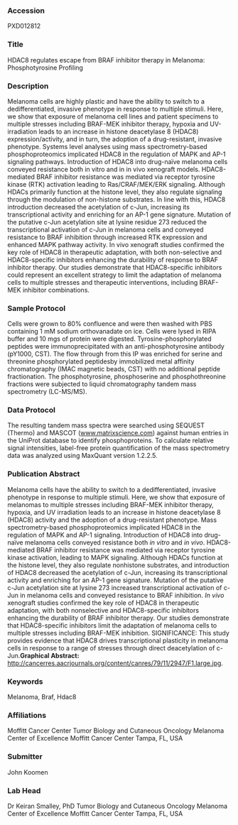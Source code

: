### Accession
PXD012812

### Title
HDAC8 regulates escape from BRAF inhibitor therapy in Melanoma: Phosphotyrosine Profiling

### Description
Melanoma cells are highly plastic and have the ability to switch to a dedifferentiated, invasive phenotype in response to multiple stimuli.  Here, we show that exposure of melanoma cell lines and patient specimens to multiple stresses including BRAF-MEK inhibitor therapy, hypoxia and UV-irradiation leads to an increase in histone deacetylase 8 (HDAC8) expression/activity, and in turn, the adoption of a drug-resistant, invasive phenotype. Systems level analyses using mass spectrometry-based phosphoproteomics implicated HDAC8 in the regulation of MAPK and AP-1 signaling pathways. Introduction of HDAC8 into drug-naïve melanoma cells conveyed resistance both in vitro and in in vivo xenograft models. HDAC8-mediated BRAF inhibitor resistance was mediated via receptor tyrosine kinase (RTK) activation leading to Ras/CRAF/MEK/ERK signaling. Although HDACs primarily function at the histone level, they also regulate signaling through the modulation of non-histone substrates. In line with this, HDAC8 introduction decreased the acetylation of c-Jun, increasing its transcriptional activity and enriching for an AP-1 gene signature. Mutation of the putative c-Jun acetylation site at lysine residue 273 reduced the transcriptional activation of c-Jun in melanoma cells and conveyed resistance to BRAF inhibition through increased RTK expression and enhanced MAPK pathway activity. In vivo xenograft studies confirmed the key role of HDAC8 in therapeutic adaptation, with both non-selective and  HDAC8-specific  inhibitors enhancing the durability of response to BRAF inhibitor therapy. Our studies demonstrate that HDAC8-specific inhibitors could represent an excellent strategy to limit the adaptation of melanoma cells to multiple stresses and therapeutic interventions, including BRAF-MEK inhibitor combinations.

### Sample Protocol
Cells were grown to 80% confluence and were then washed with PBS containing 1 mM sodium orthovanadate on ice. Cells were lysed in RIPA buffer  and 10 mgs of protein were digested.  Tyrosine-phosphorylated peptides were immunoprecipitated with an anti-phosphotyrosine antibody (pY1000, CST). The flow through from this IP was enriched for serine and threonine phosphorylated peptidesby immobilized metal affinity chromatography (IMAC magnetic beads, CST) with no additional peptide fractionation. The phosphotyrosine, phosphoserine and phosphothreonine fractions were subjected to liquid chromatography tandem mass spectrometry (LC-MS/MS).

### Data Protocol
The resulting tandem mass spectra were searched using SEQUEST (Thermo) and MASCOT (www.matrixscience.com) against human entries in the UniProt database to identify phosphoproteins. To calculate relative signal intensities, label-free protein quantification of the mass spectrometry data was analyzed using MaxQuant version 1.2.2.5.

### Publication Abstract
Melanoma cells have the ability to switch to a dedifferentiated, invasive phenotype in response to multiple stimuli. Here, we show that exposure of melanomas to multiple stresses including BRAF-MEK inhibitor therapy, hypoxia, and UV irradiation leads to an increase in histone deacetylase 8 (HDAC8) activity and the adoption of a drug-resistant phenotype. Mass spectrometry-based phosphoproteomics implicated HDAC8 in the regulation of MAPK and AP-1 signaling. Introduction of HDAC8 into drug-na&#xef;ve melanoma cells conveyed resistance both <i>in vitro</i> and <i>in vivo</i>. HDAC8-mediated BRAF inhibitor resistance was mediated via receptor tyrosine kinase activation, leading to MAPK signaling. Although HDACs function at the histone level, they also regulate nonhistone substrates, and introduction of HDAC8 decreased the acetylation of c-Jun, increasing its transcriptional activity and enriching for an AP-1 gene signature. Mutation of the putative c-Jun acetylation site at lysine 273 increased transcriptional activation of c-Jun in melanoma cells and conveyed resistance to BRAF inhibition. <i>In vivo</i> xenograft studies confirmed the key role of HDAC8 in therapeutic adaptation, with both nonselective and HDAC8-specific inhibitors enhancing the durability of BRAF inhibitor therapy. Our studies demonstrate that HDAC8-specific inhibitors limit the adaptation of melanoma cells to multiple stresses including BRAF-MEK inhibition. SIGNIFICANCE: This study provides evidence that HDAC8 drives transcriptional plasticity in melanoma cells in response to a range of stresses through direct deacetylation of c-Jun.<b>Graphical Abstract:</b> http://cancerres.aacrjournals.org/content/canres/79/11/2947/F1.large.jpg.

### Keywords
Melanoma, Braf, Hdac8

### Affiliations
Moffitt Cancer Center
Tumor Biology and Cutaneous Oncology Melanoma Center of Excellence Moffitt Cancer Center Tampa, FL, USA

### Submitter
John Koomen

### Lab Head
Dr Keiran Smalley, PhD
Tumor Biology and Cutaneous Oncology Melanoma Center of Excellence Moffitt Cancer Center Tampa, FL, USA



